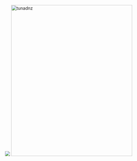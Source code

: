 <img src="https://cdn.discordapp.com/attachments/712351196106457158/814035995544518686/aboutMe.png" />
<img width="400" height="500" src="https://github-readme-stats.vercel.app/api?username=tunadnz&show_icons=true&theme=tokyonight" alt="tunadnz" />
